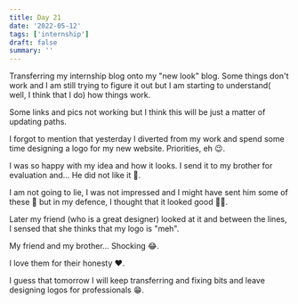 ```yaml
---
title: Day 21
date: '2022-05-12'
tags: ['internship']
draft: false
summary: ''
---
```

Transferring my internship blog onto my "new look" blog. Some things don't work and I am still trying to figure it out but I am starting to understand( well, I think that I do) how things work. 

Some links and pics not working but I think this will be just a matter of updating paths.

I forgot to mention that yesterday I diverted from my work and spend some time designing a logo for my new website. Priorities, eh 😉.

I was so happy with my idea and how it looks. I send it to my brother for evaluation and... He did not like it 🫤.

I am not going to lie, I was not impressed and I might have sent him some of these 🖕 but in my defence, I thought that it looked good 🤷‍♂️.

Later my friend (who is a great designer) looked at it and between the lines, I sensed that she thinks that my logo is "meh". 

My friend and my brother... Shocking 😂.

I love them for their honesty ❤️.

I guess that tomorrow I will keep transferring and fixing bits and leave designing logos for professionals 😁.